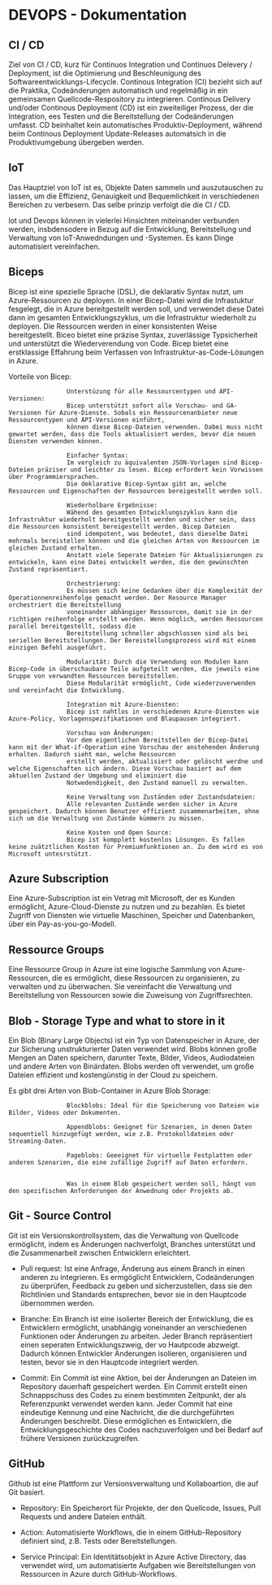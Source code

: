 # DEVOPS - Dokumentation

## CI / CD
Ziel von CI / CD, kurz für Continuos Integration und Continuos Delevery / Deployment, ist die Optimierung und Beschleunigung des Softwareentwicklungs-Lifecycle.
Continous Integration (CI) bezieht sich auf die Praktika, Codeänderungen automatisch und regelmäßig in ein gemeinsamen Quellcode-Respository zu integrieren. 
Continous Delivery und/oder Continous Deployment (CD) ist ein zweiteiliger Prozess, der die Integration, ees Testen und die Bereitstellung der Codeänderungen umfasst. CD beinhaltet kein automatisches Produktiv-Deployment, während beim Continous Deployment Update-Releases automatsich in die Produktivumgebung übergeben werden. 

## loT 
Das Hauptziel von IoT ist es, Objekte Daten sammeln und auszutauschen zu lassen, um die Effizienz, Genauigkeit und Bequemlichkeit in verschiedenen Bereichen zu verbesern. Das selbe prinzip verfolgt die die CI / CD.

lot und Devops können in vielerlei Hinsichten miteinander verbunden werden, insbdensodere in Bezug auf die Entwicklung, Bereitstellung und Verwaltung von loT-Anwedndungen und -Systemen. Es kann Dinge automatisiert vereinfachen. 

## Biceps
Bicep ist eine spezielle Sprache (DSL), die deklarativ Syntax nutzt, um Azure-Ressourcen zu deployen. In einer Bicep-Datei wird die Infrastuktur fesgelegt, die in Azure bereitgestellt werden soll, und verwendet diese Datei dann im gesamten Entwicklungszyklus, um die Infrastruktur wiederholt zu deployen. Die Ressourcen werden in einer konsistenten Weise bereitgestellt.
Biceo bietet eine präzise Syntax, zuverlässige Typsicherheit und unterstützt die Wiederverendung von Code. Bicep bietet eine erstklassige Effahrung beim Verfassen von Infrastruktur-as-Code-Lösungen in Azure.

Vorteile von Bicep: 

                    Ünterstüzung für alle Ressourcentypen und API-Versionen:
                    Bicep unterstützt sofort alle Vorschau- und GA-Versionen für Azure-Dienste. Sobals ein Ressourcenanbieter neue Ressourcentypen und API-Versionen einführt, 
                    können diese Bicep-Dateien verwenden. Dabei muss nicht gewartet werden, dass die Tools aktualisiert werden, bevor die neuen Diensten verwenden können.

                    Einfacher Syntax:
                    Im vergleich zu äquivalenten JSON-Vorlagen sind Bicep-Dateien präziser und leichter zu lesen. Bicep erfordert kein Vorwissen über Programmiersprachen. 
                    Die deklarative Bicep-Syntax gibt an, welche Ressourcen und Eigenschaften der Ressourcen bereigestellt werden soll.

                    Wiederholbare Ergebnisse: 
                    Wähend des gesamten Entwicklungszyklus kann die Infrastruktur wiederholt bereitgestellt werden und sicher sein, dass die Ressourcen konsistent bereigestellt werden. Bicep Dateien 
                    sind idempotent, was bedeutet, dass dieselbe Datei mehrmals bereistellen können und die gleichen Arten von Ressourcen im gleichen Zustand erhalten. 
                    Anstatt viele Seperate Dateien für Aktualisierungen zu entwickeln, kann eine Datei entwickelt werden, die den gewünschten Zustand repräsentiert. 

                    Orchestrierung: 
                    Es müssen sich keine Gedanken über die Komplexität der Operationnenreihenfolge gemacht werden. Der Resource Manager orchestriert die Bereitstellung 
                    voneinander abhängiger Ressourcen, damit sie in der richtigen reihenfolge erstellt werden. Wenn möglich, werden Ressourcen parallel bereitgestellt, sodass die 
                    Bereitstellung schneller abgschlossen sind als bei seriellen Bereitstellungen. Der Bereistellungsprozess wird mit einem einzigen Befehl ausgeführt.

                    Modularität: Durch die Verwendung von Modulen kann Bicep-Code in überschaubare Teile aufgeteilt werden, die jeweils eine Gruppe von verwandten Ressourcen bereitstellen.
                    Diese Modularität ermöglicht, Code wiederzuverwenden und vereinfacht die Entwicklung. 

                    Integration mit Azure-Diensten: 
                    Bicep ist nahtlos in verschiedenen Azure-Diensten wie Azure-Policy, Vorlagenspezifikationen und Blaupausen integriert. 

                    Vorschau von Änderungen: 
                    Vor dem eigentlichen Bereitstellen der Bicep-Datei kann mit der What-if-Operation eine Vorschau der anstehenden Änderung erhalten. Dadurch sieht man, welche Ressourcen
                    erstellt werden, aktualisiert oder gelöscht werdne und welche Eigenschaften sich ändern. Diese Vorschau basiert auf dem aktuellen Zustand der Umgebung und eliminiert die
                    Notwedendigkeit, den Zustand manuell zu verwalten. 

                    Keine Verwaltung von Zuständen oder Zustandsdateien: 
                    Alle relevanten Zustände werden sicher in Azure gespeichert. Dadurch können Benutzer effizient zusammenarbeiten, ohne sich um die Verwaltung von Zustände kümmern zu müssen.

                    Keine Kosten und Open Source: 
                    Bicep ist kompplett kostenlos Lösungen. Es fallen keine zuätztlichen Kosten für Premiumfunktionen an. Zu dem wird es von Microsoft untesrstützt.

## Azure Subscription 
Eine Azure-Subscription ist ein Vetrag mit Microsoft, der es Kunden ermöglicht, Azure-Cloud-Dienste zu nutzen und zu bezahlen. Es bietet Zugriff von Diensten wie virtuelle Maschinen, 
Speicher und Datenbanken, über ein Pay-as-you-go-Modell.

## Ressource Groups
Eine Ressource Group in Azure ist eine logische Sammlung von Azure-Ressourcen, die es ermöglicht, diese Ressourcen zu organisieren, zu verwalten und zu überwachen. Sie vereinfacht die Verwaltung und Bereitstellung von Ressourcen sowie die Zuweisung von Zugriffsrechten. 

## Blob - Storage Type and what to store in it 
Ein Blob (Binary Large Objects) ist ein Typ von Datenspeicher in Azure, der zur Sicherung unstrukturierter Daten verwendet wird. Blobs können große Mengen an Daten speichern, darunter Texte, Bilder, Videos, Audiodateien und andere Arten von Binärdaten. Blobs werden oft verwendet, um große Dateien effizient und kostengünstig in der Cloud zu speichern. 

Es gibt drei Arten von Blob-Container in Azure Blob Storage: 

                    Blockblobs: Ideal für die Speicherung von Dateien wie Bilder, Videos oder Dokumenten.

                    Appendblobs: Geeignet für Szenarien, in denen Daten sequentiell hinzugefügt werden, wie z.B. Protokolldateien oder Streaming-Daten.

                    Pageblobs: Geeeignet für virtuelle Festplatten oder anderen Szenarien, die eine zufällige Zugriff auf Daten erfordern.
                
                
                    Was in einem Blob gespeichert werden soll, hängt von den spezifischen Anforderungen der Anwednung oder Projekts ab.

## Git - Source Control              
Git ist ein Versionskontrollsystem, das die Verwaltung von Quellcode ermöglicht, indem es Änderungen nachverfolgt, Branches unterstützt und die Zusammenarbeit zwischen Entwicklern erleichtert.

- Pull request: Ist eine Anfrage, Änderung aus einem Branch in einen anderen zu integrieren. Es ermgöglicht Entwicklern, Codeänderungen zu überprüfen, Feedback zu geben und sicherzustellen,
  dass sie den Richtlinien und Standards entsprechen, bevor sie in den Hauptcode übernommen werden. 

- Branche: Ein Branch ist eine isolierter Bereich der Entwicklung, die es Entwicklern ermöglicht, unabhängig voneinander an verschiedenen Funktionen oder Änderungen zu arbeiten. Jeder
  Branch repräsentiert einen seperaten Entwicklungszweig, der vo Hautpcode abzweigt. Dadurch können Entwickler Änderungen isolieren, organisieren und testen, bevor sie in den Hauptcode integriert werden.

- Commit: Ein Commit ist eine Aktion, bei der Änderungen an Dateien im Repository dauerhaft gespeichert werden. Ein Commit erstellt einen Schnappschuss des Codes zu einem bestimmten 
  Zeitpunkt, der als Referenzpunkt verwendet werden kann. Jeder Commit hat eine eindeutige Kennung und eine Nachricht, die die durchgeführten Änderungen beschreibt. Diese ermöglichen es Entwicklern, die Entwicklungsgeschichte des Codes nachzuverfolgen und bei Bedarf auf frühere Versionen zurückzugreifen.

## GitHub
Github ist eine Plattform zur Versionsverwaltung und Kollaboartion, die auf Git basiert. 

- Repository: Ein Speicherort für Projekte, der den Quellcode, Issues, Pull Requests und andere Dateien enthält. 

- Action: Automatisierte Workflows, die in einem GitHub-Repository definiert sind, z.B. Tests oder Bereitstellungen. 

- Service Principal: Ein Identitätsobjekt in Azure Active Directory, das verwendet wird, um automatisierte Aufgaben wie Bereitstellungen von Ressourcen in Azure durch GitHub-Workflows.
                